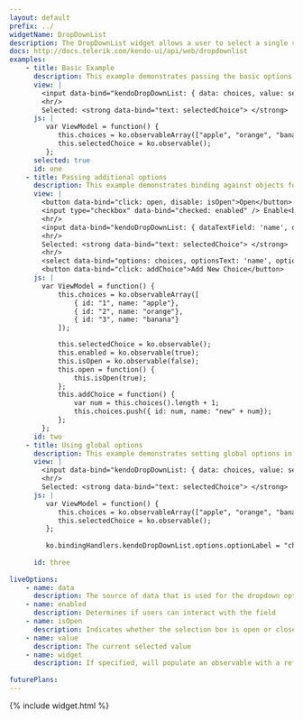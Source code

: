 ```yaml
---
layout: default
prefix: ../
widgetName: DropDownList
description: The DropDownList widget allows a user to select a single value from a list.
docs: http://docs.telerik.com/kendo-ui/api/web/dropdownlist
examples:
    - title: Basic Example
      description: This example demonstrates passing the basic options required by the DropDownList plugin.
      view: |
        <input data-bind="kendoDropDownList: { data: choices, value: selectedChoice }" />
        <hr/>
        Selected: <strong data-bind="text: selectedChoice"> </strong>
      js: |
         var ViewModel = function() {
            this.choices = ko.observableArray(["apple", "orange", "banana"]);
            this.selectedChoice = ko.observable();
         };
      selected: true
      id: one
    - title: Passing additional options
      description: This example demonstrates binding against objects for the source data and specifying the properties to use for displaying in the field and for the value. The *addChoice* button and standard select show that the ComboBox is kept in sync with changes to the view model.
      view: |
        <button data-bind="click: open, disable: isOpen">Open</button>
        <input type="checkbox" data-bind="checked: enabled" /> Enable<br/>
        <hr/>
        <input data-bind="kendoDropDownList: { dataTextField: 'name', dataValueField: 'id', data: choices, value: selectedChoice, isOpen: isOpen, enabled: enabled }" />
        <hr/>
        Selected: <strong data-bind="text: selectedChoice"> </strong>
        <hr/>
        <select data-bind="options: choices, optionsText: 'name', optionsValue: 'id', value: selectedChoice"> </select>
        <button data-bind="click: addChoice">Add New Choice</button>
      js: |
        var ViewModel = function() {
            this.choices = ko.observableArray([
                { id: "1", name: "apple"},
                { id: "2", name: "orange"},
                { id: "3", name: "banana"}
            ]);

            this.selectedChoice = ko.observable();
            this.enabled = ko.observable(true);
            this.isOpen = ko.observable(false);
            this.open = function() {
                this.isOpen(true);
            };
            this.addChoice = function() {
                var num = this.choices().length + 1;
                this.choices.push({ id: num, name: "new" + num});
            };
        };
      id: two
    - title: Using global options
      description: This example demonstrates setting global options in *ko.bindingHandlers.kendoDropDownList.options*. This helps to simplify the markup for settings that can be used as a default for all instances of this widget.
      view: |
        <input data-bind="kendoDropDownList: { data: choices, value: selectedChoice }" />
        <hr/>
        Selected: <strong data-bind="text: selectedChoice"> </strong>
      js: |
         var ViewModel = function() {
            this.choices = ko.observableArray(["apple", "orange", "banana"]);
            this.selectedChoice = ko.observable();
         };
         
         ko.bindingHandlers.kendoDropDownList.options.optionLabel = "choose a fruit...";
         
      id: three
      
liveOptions:
    - name: data
      description: The source of data that is used for the dropdown options
    - name: enabled
      description: Determines if users can interact with the field
    - name: isOpen
      description: Indicates whether the selection box is open or closed
    - name: value
      description: The current selected value
    - name: widget
      description: If specified, will populate an observable with a reference to the actual widget
      
futurePlans:
---
```


{% include widget.html %}

